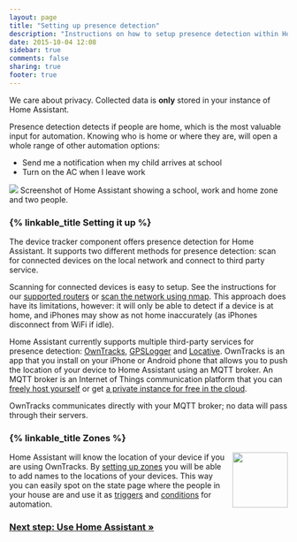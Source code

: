 ```yaml
---
layout: page
title: "Setting up presence detection"
description: "Instructions on how to setup presence detection within Home Assistant."
date: 2015-10-04 12:08
sidebar: true
comments: false
sharing: true
footer: true
---
```


<p class='note'>
We care about privacy. Collected data is <b>only</b> stored in your instance of Home Assistant.
</p>

Presence detection detects if people are home, which is the most valuable input for automation. Knowing who is home or where they are, will open a whole range of other automation options:

- Send me a notification when my child arrives at school
- Turn on the AC when I leave work

<p class='img'>
<img src='/images/screenshots/map.png' />
Screenshot of Home Assistant showing a school, work and home zone and two people.
</p>

### {% linkable_title Setting it up %}

The device tracker component offers presence detection for Home Assistant. It supports two different methods for presence detection: scan for connected devices on the local network and connect to third party service.

Scanning for connected devices is easy to setup. See the instructions for our [supported routers][routers] or [scan the network using nmap][nmap]. This approach does have its limitations, however: it will only be able to detect if a device is at home, and iPhones may show as not home inaccurately (as iPhones disconnect from WiFi if idle).

Home Assistant currently supports multiple third-party services for presence detection: [OwnTracks][ha-owntracks], [GPSLogger][ha-gpslogger] and [Locative][ha-locative]. OwnTracks is an app that you install on your iPhone or Android phone that allows you to push the location of your device to Home Assistant using an MQTT broker. An MQTT broker is an Internet of Things communication platform that you can [freely host yourself][mqtt-self] or get [a private instance for free in the cloud](/components/mqtt/#run-your-own).

<p class='note'>
OwnTracks communicates directly with your MQTT broker; no data will pass through their servers.
</p>

### {% linkable_title Zones %}

<img src='/images/screenshots/badges-zone.png' style='float: right; margin-left: 8px; height: 100px;'>

Home Assistant will know the location of your device if you are using OwnTracks. By [setting up zones][zone] you will be able to add names to the locations of your devices. This way you can easily spot on the state page where the people in your house are and use it as [triggers][trigger] and [conditions][condition] for automation.

[routers]: /components/#presence-detection
[nmap]: /components/device_tracker.nmap_tracker/
[ha-owntracks]: /components/device_tracker.owntracks/
[ha-locative]: /components/device_tracker.locative/
[ha-gpslogger]: /components/device_tracker.gpslogger/
[mqtt-self]: /components/mqtt/#run-your-own
[mqtt-cloud]: /components/mqtt/#cloudmqtt
[zone]: /components/zone/
[trigger]: /getting-started/automation-trigger/#zone-trigger
[condition]: /getting-started/automation-condition/#zone-condition

### [Next step: Use Home Assistant &raquo;](/getting-started/use/)
